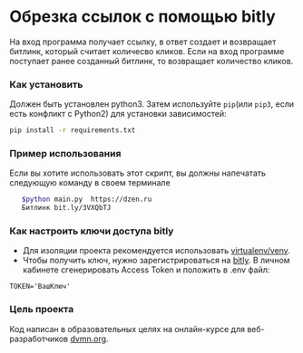 # Обрезка ссылок с помощью bitly
На вход программа получает ссылку, в ответ создает и возвращает битлинк, который
считает количесво кликов. Если на вход программе поступает ранее созданный
битлинк, то возвращает количество кликов.
### Как установить
Должен быть установлен python3.
Затем используйте `pip`(или `pip3`, если есть конфликт с Python2) для установки
зависимостей:
 ```bash
 pip install -r requirements.txt
 ```
 ### Пример использования
 Если вы хотите использовать этот скрипт, вы должны напечатать следующую команду 
 в своем терминале
 ```bash
    $python main.py  https://dzen.ru
    Битлинк bit.ly/3VXQbTJ
```
 ### Как настроить ключи доступа bitly
 * Для изоляции проекта рекомендуется использовать 
 [virtualenv/venv](https://docs.python.org/3/library/venv.html).
 *  Чтобы получить ключ, нужно зарегистрироваться на [bitly](https://bitly.com/). 
 В личном кабинете сгенерировать Access Token и положить в .env файл:
 ```text
 TOKEN='ВашКлюч'
 ```

 ### Цель проекта

Код написан в образовательных целях 
на онлайн-курсе для веб-разработчиков [dvmn.org](dvmn.org).
